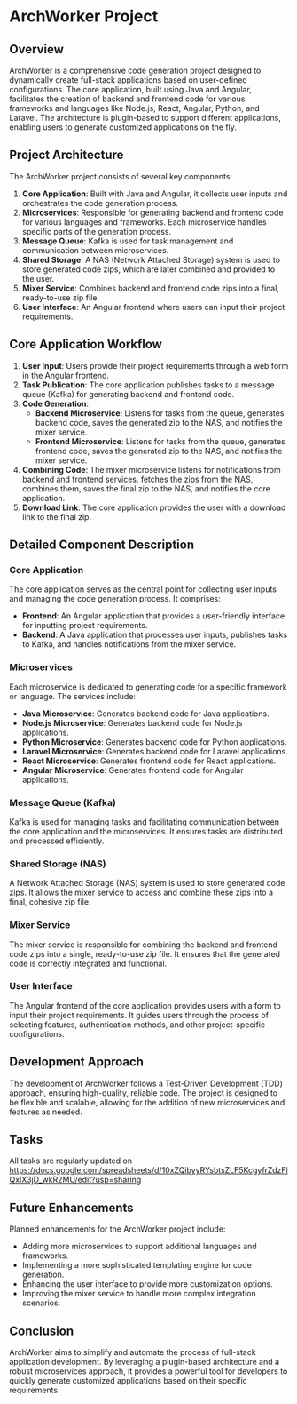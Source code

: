 # ArchWorker Project

## Overview

ArchWorker is a comprehensive code generation project designed to dynamically create full-stack applications based on user-defined configurations. The core application, built using Java and Angular, facilitates the creation of backend and frontend code for various frameworks and languages like Node.js, React, Angular, Python, and Laravel. The architecture is plugin-based to support different applications, enabling users to generate customized applications on the fly.

## Project Architecture

The ArchWorker project consists of several key components:

1. **Core Application**: Built with Java and Angular, it collects user inputs and orchestrates the code generation process.
2. **Microservices**: Responsible for generating backend and frontend code for various languages and frameworks. Each microservice handles specific parts of the generation process.
3. **Message Queue**: Kafka is used for task management and communication between microservices.
4. **Shared Storage**: A NAS (Network Attached Storage) system is used to store generated code zips, which are later combined and provided to the user.
5. **Mixer Service**: Combines backend and frontend code zips into a final, ready-to-use zip file.
6. **User Interface**: An Angular frontend where users can input their project requirements.

## Core Application Workflow

1. **User Input**: Users provide their project requirements through a web form in the Angular frontend.
2. **Task Publication**: The core application publishes tasks to a message queue (Kafka) for generating backend and frontend code.
3. **Code Generation**:
   - **Backend Microservice**: Listens for tasks from the queue, generates backend code, saves the generated zip to the NAS, and notifies the mixer service.
   - **Frontend Microservice**: Listens for tasks from the queue, generates frontend code, saves the generated zip to the NAS, and notifies the mixer service.
4. **Combining Code**: The mixer microservice listens for notifications from backend and frontend services, fetches the zips from the NAS, combines them, saves the final zip to the NAS, and notifies the core application.
5. **Download Link**: The core application provides the user with a download link to the final zip.

## Detailed Component Description

### Core Application

The core application serves as the central point for collecting user inputs and managing the code generation process. It comprises:

- **Frontend**: An Angular application that provides a user-friendly interface for inputting project requirements.
- **Backend**: A Java application that processes user inputs, publishes tasks to Kafka, and handles notifications from the mixer service.

### Microservices

Each microservice is dedicated to generating code for a specific framework or language. The services include:

- **Java Microservice**: Generates backend code for Java applications.
- **Node.js Microservice**: Generates backend code for Node.js applications.
- **Python Microservice**: Generates backend code for Python applications.
- **Laravel Microservice**: Generates backend code for Laravel applications.
- **React Microservice**: Generates frontend code for React applications.
- **Angular Microservice**: Generates frontend code for Angular applications.

### Message Queue (Kafka)

Kafka is used for managing tasks and facilitating communication between the core application and the microservices. It ensures tasks are distributed and processed efficiently.

### Shared Storage (NAS)

A Network Attached Storage (NAS) system is used to store generated code zips. It allows the mixer service to access and combine these zips into a final, cohesive zip file.

### Mixer Service

The mixer service is responsible for combining the backend and frontend code zips into a single, ready-to-use zip file. It ensures that the generated code is correctly integrated and functional.

### User Interface

The Angular frontend of the core application provides users with a form to input their project requirements. It guides users through the process of selecting features, authentication methods, and other project-specific configurations.

## Development Approach

The development of ArchWorker follows a Test-Driven Development (TDD) approach, ensuring high-quality, reliable code. The project is designed to be flexible and scalable, allowing for the addition of new microservices and features as needed.

## Tasks
All tasks are regularly updated on
https://docs.google.com/spreadsheets/d/10xZQibyyRYsbtsZLF5KcgyfrZdzFlQxIX3jD_wkR2MU/edit?usp=sharing

## Future Enhancements

Planned enhancements for the ArchWorker project include:

- Adding more microservices to support additional languages and frameworks.
- Implementing a more sophisticated templating engine for code generation.
- Enhancing the user interface to provide more customization options.
- Improving the mixer service to handle more complex integration scenarios.

## Conclusion

ArchWorker aims to simplify and automate the process of full-stack application development. By leveraging a plugin-based architecture and a robust microservices approach, it provides a powerful tool for developers to quickly generate customized applications based on their specific requirements.

